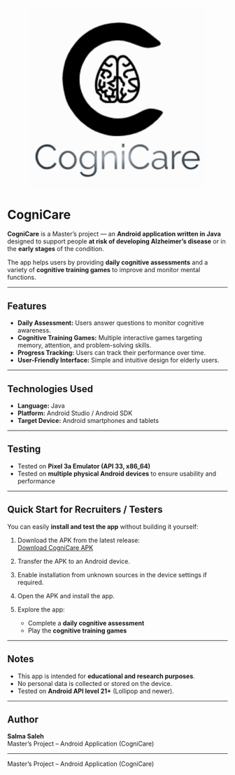 <p align="center">
  <img src="app/src/main/res/drawable/logo.jpeg" width="400">
</p>

# CogniCare

**CogniCare** is a Master’s project — an **Android application written in Java** designed to support people **at risk of developing Alzheimer’s disease** or in the **early stages** of the condition.  

The app helps users by providing **daily cognitive assessments** and a variety of **cognitive training games** to improve and monitor mental functions.

---

## Features

- **Daily Assessment:** Users answer questions to monitor cognitive awareness.  
- **Cognitive Training Games:** Multiple interactive games targeting memory, attention, and problem-solving skills.  
- **Progress Tracking:** Users can track their performance over time.  
- **User-Friendly Interface:** Simple and intuitive design for elderly users.  

---

## Technologies Used

- **Language:** Java  
- **Platform:** Android Studio / Android SDK  
- **Target Device:** Android smartphones and tablets

---

## Testing

- Tested on **Pixel 3a Emulator (API 33, x86_64)**  
- Tested on **multiple physical Android devices** to ensure usability and performance  

---

## Quick Start for Recruiters / Testers

You can easily **install and test the app** without building it yourself:

1. Download the APK from the latest release:  
[Download CogniCare APK](https://github.com/salmasalehk797/-MGP-CogniCare/releases/download/v1.0/app-debug.apk)

2. Transfer the APK to an Android device.

3. Enable installation from unknown sources in the device settings if required.

4. Open the APK and install the app.

5. Explore the app:
   - Complete a **daily cognitive assessment**  
   - Play the **cognitive training games**
  
---

## Notes

- This app is intended for **educational and research purposes**.  
- No personal data is collected or stored on the device.  
- Tested on **Android API level 21+** (Lollipop and newer).  

---

## Author

**Salma Saleh**  
Master’s Project – Android Application (CogniCare)  

---
Master’s Project – Android Application (CogniCare)  

